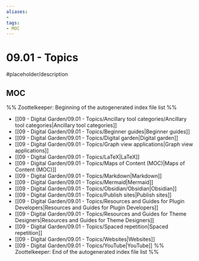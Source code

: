 ```yaml
---
aliases:
- 
tags:
- MOC
---
```


# 09.01 - Topics

#placeholder/description 

## MOC

%% Zoottelkeeper: Beginning of the autogenerated index file list  %%
-  [[09 - Digital Garden/09.01 - Topics/Ancillary tool categories/Ancillary tool categories|Ancillary tool categories]]
-  [[09 - Digital Garden/09.01 - Topics/Beginner guides|Beginner guides]]
-  [[09 - Digital Garden/09.01 - Topics/Digital garden|Digital garden]]
-  [[09 - Digital Garden/09.01 - Topics/Graph view applications|Graph view applications]]
-  [[09 - Digital Garden/09.01 - Topics/LaTeX|LaTeX]]
-  [[09 - Digital Garden/09.01 - Topics/Maps of Content (MOC)|Maps of Content (MOC)]]
-  [[09 - Digital Garden/09.01 - Topics/Markdown|Markdown]]
-  [[09 - Digital Garden/09.01 - Topics/Mermaid|Mermaid]]
-  [[09 - Digital Garden/09.01 - Topics/Obsidian/Obsidian|Obsidian]]
-  [[09 - Digital Garden/09.01 - Topics/Publish sites|Publish sites]]
-  [[09 - Digital Garden/09.01 - Topics/Resources and Guides for Plugin Developers|Resources and Guides for Plugin Developers]]
-  [[09 - Digital Garden/09.01 - Topics/Resources and Guides for Theme Designers|Resources and Guides for Theme Designers]]
-  [[09 - Digital Garden/09.01 - Topics/Spaced repetition|Spaced repetition]]
-  [[09 - Digital Garden/09.01 - Topics/Websites|Websites]]
-  [[09 - Digital Garden/09.01 - Topics/YouTube|YouTube]]
%% Zoottelkeeper: End of the autogenerated index file list  %%
